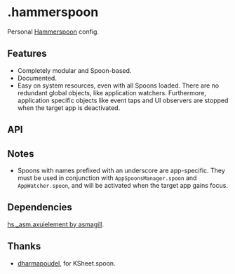# .hammerspoon

Personal [Hammerspoon](https://github.com/Hammerspoon/hammerspoon) config.

## Features

- Completely modular and Spoon-based.
- Documented.
- Easy on system resources, even with all Spoons loaded. There are no redundant global objects, like application watchers. Furthermore, application specific objects like event taps and UI observers are stopped when the target app is deactivated.

## API

## Notes

- Spoons with names prefixed with an underscore are app-specific. They must be used in conjunction with `AppSpoonsManager.spoon` and `AppWatcher.spoon`, and will be activated when the target app gains focus.

## Dependencies

[hs._asm.axuielement by asmagill](https://github.com/asmagill/hs._asm.axuielement).

## Thanks

- [dharmapoudel](https://github.com/dharmapoudel), for KSheet.spoon.

